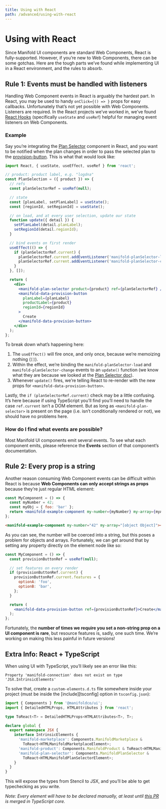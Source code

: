 ```yaml
---
title: Using with React
path: /advanced/using-with-react
---
```


# Using with React

Since Manifold UI components are standard Web Components, React is fully-supported. However, if
you’re new to Web Components, there can be some gotchas. Here are the tough parts we’ve found while
implementing UI in a React environment, and the rules to absorb.

## Rule 1: Events must be handled with listeners

Handling Web Component events in React is arguably the hardest part. In React, you may be used to
handy `onClick={() => }` props for easy callbacks. Unfortunately that’s not yet possible with Web
Components. Listeners are required. In the React projects we’ve worked in, we’ve found [React
Hooks][hooks] (specifically `useState` and `useRef`) helpful for managing event listeners on Web
Components.

### Example

Say you’re integrating the [Plan Selector][plan-selector] component in React, and you want to be
notified when the plan changes in order to pass the selected plan to the [provision-button]. This is
what that would look like:

```jsx
import React, { useState, useEffect, useRef } from 'react';

// product: product label, e.g. "logdna"
const PlanSelection = ({ product }) => {
  // refs
  const planSelectorRef = useRef(null);

  // state
  const [planLabel, setPlanLabel] = useState();
  const [regionId, setRegionId] = useState();

  // on load, and at every user selection, update our state
  function update({ detail }) {
    setPlanLabel(detail.planLabel);
    setRegionId(detail.regionId);
  }

  // bind events on first render
  useEffect(() => {
    if (planSelectorRef.current) {
      planSelectorRef.current.addEventListener('manifold-planSelector-load', update);
      planSelectorRef.current.addEventListener('manifold-planSelector-change', update);
    }
  }, []);

  return (
    <div>
      <manifold-plan-selector product={product} ref={planSelectorRef} />
      <manifold-data-provision-button
        planLabel={planLabel}
        productLabel={product}
        regionId={regionId}
      >
        Create
      </manifold-data-provision-button>
    </div>
  );
};
```

To break down what’s happening here:

1. The `useEffect()` will fire once, and only once, because we’re memoizing nothing (`[]`).
1. Within the effect, we’re binding the `manifold-planSelector-load` and
   `manifold-planSelector-change` events to an `update()` function (we know what they are because we
   looked at the [Plan Selector doc][plan-selector]).
1. Whenever `update()` fires, we’re telling React to re-render with the new props for
   `<manifold-data-provision-button>`.

Lastly, the `if (planSelectorRef.current)` check may be a little confusing. It’s here because if
using TypeScript you’ll find you’ll need to handle the case `ref.current` isn’t a DOM element. But
as long as `<manifold-plan-selector>` is present on the page (i.e. isn’t conditionally rendered or
not), we should have no problems here.

### How do I find what events are possible?

Most Manifold UI components emit several events. To see what each component emits, please reference
the **Events** section of that component’s documentation.

## Rule 2: Every prop is a string

Another reason consuming Web Component events can be difficult within React is because **Web
Components can only accept strings as props** because they’re just regular HTML element:

```jsx
const MyComponent = () => {
  const myNumber = 42;
  const myObj = { foo: 'bar' };
  return <manifold-example-component my-number={myNumber} my-array={myArray} />;
};
```

```html
<manifold-example-component my-number="42" my-array="[object Object]"></manifold-example-component>
```

As you can see, the number will be coerced into a string, but this poses a problem for objects and
arrays. Fortunately, we can get around that by setting any property directly on the element node
like so:

```jsx
const MyComponent = () => {
  const provisionButtonRef = useRef(null);

  // set features on every render
  if (provisionButtonRef.current) {
    provisionButtonRef.current.features = {
      optionA: 'foo',
      optionB: 'bar',
    };
  }

  return (
    <manifold-data-provision-button ref={provisionButtonRef}>Create</manifold-data-provision-button>
  );
};
```

Fortunately, the **number of times we require you set a non-string prop on a UI component is rare**,
but resource features is, sadly, one such time. We’re working on making this less painful in future
versions!

## Extra Info: React + TypeScript

When using UI with TypeScript, you’ll likely see an error like this:

```
Property 'manifold-connection' does not exist on type 'JSX.IntrinsicElements'
```

To solve that, create a `custom-elements.d.ts` file somewhere inside your project (must be inside
the [include][tsconfig] option in `tsconfig.json`):

```ts
import { Components } from '@manifoldco/ui';
import { DetailedHTMLProps, HTMLAttributes } from 'react';

type ToReact<T> = DetailedHTMLProps<HTMLAttributes<T>, T>;

declare global {
  export namespace JSX {
    interface IntrinsicElements {
      'manifold-marketplace': Components.ManifoldMarketplace &
        ToReact<HTMLManifoldMarketplaceElement>;
      'manifold-product': Components.ManifoldProduct & ToReact<HTMLManifoldProductElement>;
      'manifold-plan-selector': Components.ManifoldPlanSelector &
        ToReact<HTMLManifoldPlanSelectorElement>;
    }
  }
}
```

This will expose the types from Stencil to JSX, and you’ll be able to get typechecking as you write.

_Note: Every element will have to be declared manually, at least until [this PR][ts-fix] is merged
in TypeScript core._

[hooks]: https://reactjs.org/docs/hooks-intro.html
[plan-selector]: /components/plan-selector
[provision-button]: /data/provision-button
[ts-fix]: https://github.com/Microsoft/TypeScript/pull/26797
